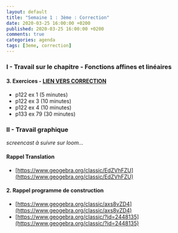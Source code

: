 ```yaml
---
layout: default
title: "Semaine 1 : 3ème : Correction"
date: 2020-03-25 16:00:00 +0200
published: 2020-03-25 16:00:00 +0200
comments: true
categories: agenda
tags: [3eme, correction]
---
```


### I - Travail sur le chapitre - Fonctions affines et linéaires

#### 3. Exercices - [LIEN VERS CORRECTION](/assets/doc/3eme/S1/3c1-continuite-cor.pdf)

* p122 ex 1 (5 minutes)
* p122 ex 3 (10 minutes)
* p122 ex 4 (10 minutes)
* p133 ex 79 (30 minutes)



### II - Travail graphique

*screencast à suivre sur loom...*

#### Rappel Translation

* [https://www.geogebra.org/classic/EdZVhFZU](https://www.geogebra.org/classic/EdZVhFZU)

#### 2. Rappel programme de construction 

* [https://www.geogebra.org/classic/axs8vZD4](https://www.geogebra.org/classic/axs8vZD4)
* [https://www.geogebra.org/classic/?id=2448135](https://www.geogebra.org/classic/?id=2448135)